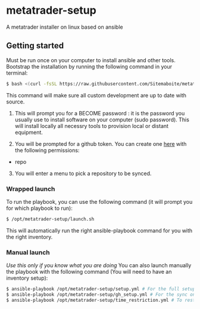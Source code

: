 # metatrader-setup
A metatrader installer on linux based on ansible

## Getting started

Must be run once on your computer to install ansible and other tools.
Bootstrap the installation by running the following command in your terminal:
```bash
$ bash <(curl -fsSL https://raw.githubusercontent.com/Sitemaboite/metatrader-setup/refs/heads/main/bootstrap.sh)
```
This command will make sure all custom development are up to date with source.


1. This will prompt you for a BECOME password : it is the password you usually use to install software on your computer (sudo password).
This will install locally all necessry tools to provision local or distant equipment.


2. You will be prompted for a github token. You can create one [here](https://github.com/settings/tokens) with the following permissions: 
- repo

3. You will enter a menu to pick a repository to be synced.

### Wrapped launch
To run the playbook, you can use the following command (it will prompt you for which playbook to run):
```bash
$ /opt/metatrader-setup/launch.sh
```
This will automatically run the right ansible-playbook command for you with the right inventory.


### Manual launch
*Use this only if you know what you are doing*
You can also launch manually the playbook with the following command (You will need to have an inventory setup):
```bash
$ ansible-playbook /opt/metatrader-setup/setup.yml # For the full setup
$ ansible-playbook /opt/metatrader-setup/gh_setup.yml # For the sync only
$ ansible-playbook /opt/metatrader-setup/time_restriction.yml # To restrict the time of access
```
